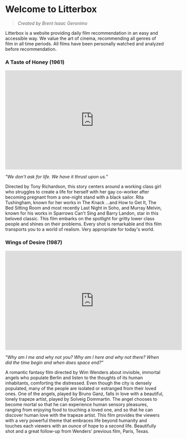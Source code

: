# Welcome to Litterbox
> *Created by Brent Isaac Geronimo*

Litterbox is a website providing daily film recommendation in an easy and accessible way. We value the art of cinema, recommending all genres of film in all time periods. All films have been personally watched and analyzed before recommendation.


### A Taste of Honey (1961)
<iframe width="560" height="315" src="https://www.youtube.com/embed/y7LK_-rUfdU" title="YouTube video player" frameborder="0" allow="accelerometer; autoplay; clipboard-write; encrypted-media; gyroscope; picture-in-picture" allowfullscreen></iframe>

>
*"We don't ask for life. We have it thrust upon us."*
>
Directed by Tony Richardson, this story centers around a working class girl who struggles to create a life for herself with her gay co-worker after becoming pregnant from a one-night stand with a black sailor. Rita Tushingham, known for her works in The Knack ...and How to Get It, The Bed Sitting Room and most recently Last Night in Soho, and Murray Melvin, known for his works in Sparrows Can't Sing and Barry Landon, star in this beloved classic. This film embarks on the spotlight for gritty lower class people and shines on their problems. Every shot is remarkable and this film transports you to a world of realism. Very appropriate for today's world.

### Wings of Desire (1987)
<iframe width="560" height="315" src="https://www.youtube.com/embed/6r4uo4lb4h0" title="YouTube video player" frameborder="0" allow="accelerometer; autoplay; clipboard-write; encrypted-media; gyroscope; picture-in-picture" allowfullscreen></iframe>

>
*"Why am I me and why not you? Why am I here and why not there? When did the time begin and when does space end?"*
>

A romantic fantasy film directed by Wim Wenders about invisible, immortal angels who populate Berlin and listen to the thoughts of its human inhabitants, comforting the distressed. Even though the city is densely populated, many of the people are isolated or estranged from their loved ones. One of the angels, played by Bruno Ganz, falls in love with a beautiful, lonely trapeze artist, played by Solveig Dommartin. The angel chooses to become mortal so that he can experience human sensory pleasures, ranging from enjoying food to touching a loved one, and so that he can discover human love with the trapeze artist. This film provides the viewers with a very powerful theme that embraces life beyond humanity and touches each viewers with an ounce of hope to a second life. Beautifully shot and a great follow-up from Wenders' previous film, Paris, Texas.

